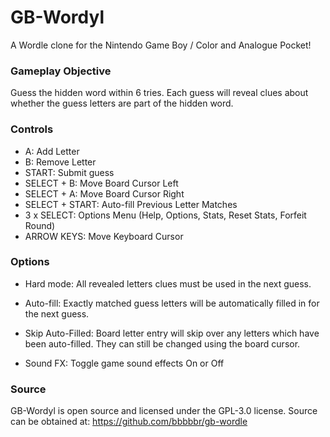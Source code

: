 
# GB-Wordyl

A Wordle clone for the Nintendo Game Boy / Color and Analogue Pocket!


### Gameplay Objective

Guess the hidden word within 6 tries. Each guess will reveal clues about whether the guess letters are part of the hidden word.


### Controls
  - A: Add Letter
  - B: Remove Letter
  - START: Submit guess
  - SELECT + B: Move Board Cursor Left
  - SELECT + A:  Move Board Cursor Right
  - SELECT + START: Auto-fill Previous Letter Matches
  - 3 x SELECT: Options Menu (Help, Options, Stats, Reset Stats, Forfeit Round)
  - ARROW KEYS: Move Keyboard Cursor

### Options
  - Hard mode: All revealed letters clues must be used in the next guess.

  - Auto-fill: Exactly matched guess letters will be automatically filled in
   for the next guess.

  - Skip Auto-Filled: Board letter entry will skip over any letters which have been auto-filled. They can still be changed using the board cursor.

  - Sound FX: Toggle game sound effects On or Off


### Source
GB-Wordyl is open source and licensed under the GPL-3.0 license.
Source can be obtained at: https://github.com/bbbbbr/gb-wordle